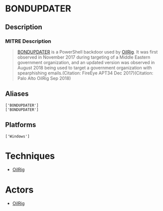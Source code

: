 
# BONDUPDATER

## Description

### MITRE Description

> [BONDUPDATER](https://attack.mitre.org/software/S0360) is a PowerShell backdoor used by [OilRig](https://attack.mitre.org/groups/G0049). It was first observed in November 2017 during targeting of a Middle Eastern government organization, and an updated version was observed in August 2018 being used to target a government organization with spearphishing emails.(Citation: FireEye APT34 Dec 2017)(Citation: Palo Alto OilRig Sep 2018)

## Aliases

```
['BONDUPDATER']
['BONDUPDATER']
```

## Platforms

```
['Windows']
```

# Techniques


* [OilRig](../techniques/OilRig.md)


# Actors


* [OilRig](../actors/OilRig.md)

